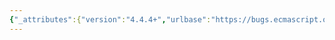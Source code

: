 ```yaml
---
{"_attributes":{"version":"4.4.4+","urlbase":"https://bugs.ecmascript.org/","maintainer":"dherman@mozilla.com"},"bug":{"bug_id":3075,"creation_ts":"2014-07-26 11:10:00 -0700","short_desc":"8.1.1.2.6: spurious paragraph-break","delta_ts":"2014-08-25 08:29:24 -0700","product":"Draft for 6th Edition","component":"editorial issue","version":"Rev 26: July 18, 2014 Draft","rep_platform":"All","op_sys":"All","bug_status":"RESOLVED","resolution":"FIXED","priority":"Normal","bug_severity":"normal","everconfirmed":true,"reporter":{"uid":"jmdyck","name":"Michael Dyck"},"assigned_to":{"uid":"allen","name":"Allen Wirfs-Brock"},"long_desc":[{"commentid":9592,"comment_count":0,"who":{"uid":"jmdyck","name":"Michael Dyck"},"bug_when":"2014-07-26 11:10:39 -0700","thetext":"In 8.1.1.2.6 \"GetBindingValue(N,S)\",\nthe preamble begins:\n    The con\n\n    crete Environment Record method GetBindingValue ...\n\nDelete the spurious paragraph-break."},{"commentid":9607,"comment_count":1,"who":{"uid":"allen","name":"Allen Wirfs-Brock"},"bug_when":"2014-07-26 16:03:44 -0700","thetext":"fixed in rev27 editor's draft"},{"commentid":9911,"comment_count":2,"who":{"uid":"allen","name":"Allen Wirfs-Brock"},"bug_when":"2014-08-25 08:29:24 -0700","thetext":"fixed in rev27 draft"}]}}
---
```

